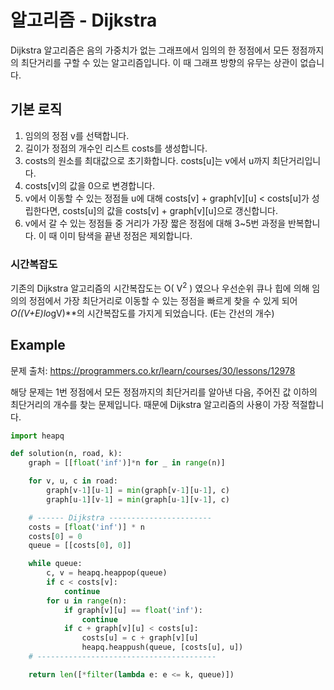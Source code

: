 # 알고리즘 - Dijkstra

Dijkstra 알고리즘은 음의 가중치가 없는 그래프에서 임의의 한 정점에서 모든 정점까지의 최단거리를 구할 수 있는 알고리즘입니다. 이 때 그래프 방향의 유무는 상관이 없습니다.



## 기본 로직

1. 임의의 정점 v를 선택합니다.
2. 길이가 정점의 개수인 리스트 costs를 생성합니다. 
3. costs의 원소를 최대값으로 초기화합니다. costs[u]는 v에서 u까지 최단거리입니다.
4. costs[v]의 값을 0으로 변경합니다.
5. v에서 이동할 수 있는 정점들 u에 대해 costs[v] + graph\[v][u] < costs[u]가 성립한다면, costs[u]의 값을 costs[v] + graph\[v][u]으로 갱신합니다.
6. v에서 갈 수 있는 정점들 중 거리가 가장 짧은 정점에 대해 3~5번 과정을 반복합니다. 이 때 이미 탐색을 끝낸 정점은 제외합니다.



### 시간복잡도

기존의 Dijkstra 알고리즘의 시간복잡도는 O( V<sup>2</sup> ) 였으나 우선순위 큐나 힙에 의해 임의의 정점에서 가장 최단거리로 이동할 수 있는 정점을 빠르게 찾을 수 있게 되어 ***O*((V*+*E*)*l*o*gV)**의 시간복잡도를 가지게 되었습니다. (E는 간선의 개수)



##  Example

문제 출처: https://programmers.co.kr/learn/courses/30/lessons/12978



해당 문제는 1번 정점에서 모든 정점까지의 최단거리를 알아낸 다음, 주어진 값 이하의 최단거리의 개수를 찾는 문제입니다. 때문에 Dijkstra 알고리즘의 사용이 가장 적절합니다.

```python
import heapq

def solution(n, road, k):
    graph = [[float('inf')]*n for _ in range(n)]

    for v, u, c in road:
        graph[v-1][u-1] = min(graph[v-1][u-1], c)
        graph[u-1][v-1] = min(graph[u-1][v-1], c)

    # ------ Dijkstra -----------------------
    costs = [float('inf')] * n
    costs[0] = 0
    queue = [[costs[0], 0]]

    while queue:
        c, v = heapq.heappop(queue)
        if c < costs[v]:
            continue
        for u in range(n):
            if graph[v][u] == float('inf'):
                continue
            if c + graph[v][u] < costs[u]:
                costs[u] = c + graph[v][u]
                heapq.heappush(queue, [costs[u], u])
    # ----------------------------------------

    return len([*filter(lambda e: e <= k, queue)])
```

